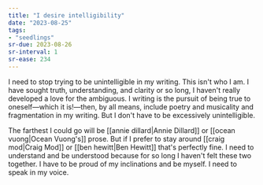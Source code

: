 ```yaml
---
title: "I desire intelligibility"
date: "2023-08-25"
tags:
- "seedlings"
sr-due: 2023-08-26
sr-interval: 1
sr-ease: 234
---
```


I need to stop trying to be unintelligible in my writing. This isn't who I am. I have sought truth, understanding, and clarity or so long, I haven't really developed a love for the ambiguous. I writing is the pursuit of being true to oneself—which it is!—then, by all means, include poetry and musicality and fragmentation in my writing. But I don't have to be excessively unintelligible.

The farthest I could go will be [[annie dillard|Annie Dillard]] or [[ocean vuong|Ocean Vuong's]] prose. But if I prefer to stay around [[craig mod|Craig Mod]] or [[ben hewitt|Ben Hewitt]] that's perfectly fine. I need to understand and be understood because for so long I haven't felt these two together. I have to be proud of my inclinations and be myself. I need to speak in my voice.
